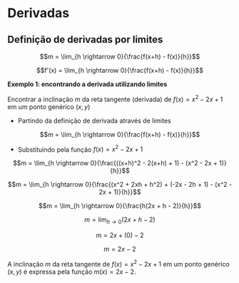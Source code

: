 # Derivadas

## Definição de derivadas por limites
$$m = \lim_{h \rightarrow 0}{\frac{f(x+h) - f(x)}{h}}$$

$$f'(x) = \lim_{h \rightarrow 0}{\frac{f(x+h) - f(x)}{h}}$$

**Exemplo 1: encontrando a derivada utilizando limites**

Encontrar a inclinação $m$ da reta tangente (derivada) de $f(x) = x^2 - 2x + 1$ em um ponto genérico $(x,y)$

- Partindo da definição de derivada através de limites

$$m = \lim_{h \rightarrow 0}{\frac{f(x+h) - f(x)}{h}}$$

- Substituindo pela função $f(x) = x^2 - 2x + 1$

$$m = \lim_{h \rightarrow 0}{\frac{((x+h)^2 - 2(x+h) + 1) - (x^2 - 2x + 1)}{h}}$$

$$m = \lim_{h \rightarrow 0}{\frac{(x^2 + 2xh + h^2) + (-2x - 2h + 1) - (x^2 - 2x + 1)}{h}}$$

$$m = \lim_{h \rightarrow 0}{\frac{h(2x + h - 2)}{h}}$$

$$m = \lim_{h \rightarrow 0}{(2x + h - 2)}$$

$$m = 2x + (0) - 2$$

$$m = 2x - 2$$

A inclinação $m$ da reta tangente de $f(x) = x^2 - 2x + 1$ em um ponto genérico $(x,y)$ é expressa pela função $m(x) = 2x - 2$.